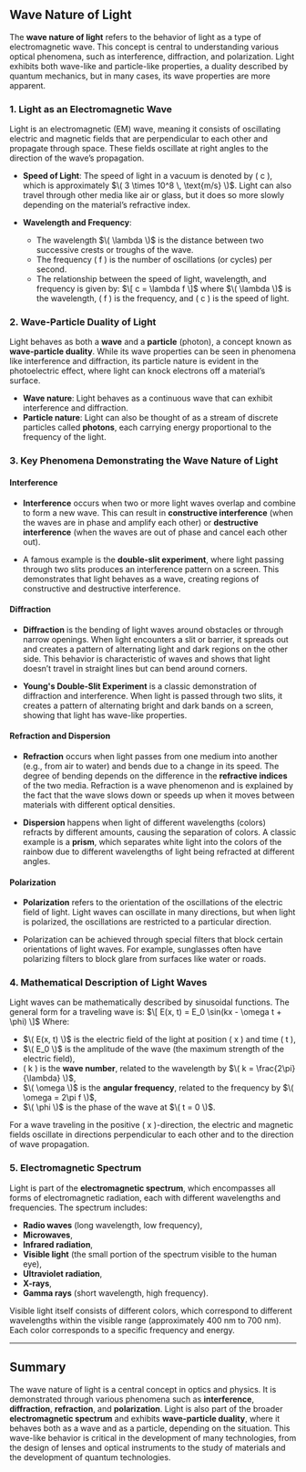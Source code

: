 ## **Wave Nature of Light**

The **wave nature of light** refers to the behavior of light as a type of electromagnetic wave. This concept is central to understanding various optical phenomena, such as interference, diffraction, and polarization. Light exhibits both wave-like and particle-like properties, a duality described by quantum mechanics, but in many cases, its wave properties are more apparent.

### **1. Light as an Electromagnetic Wave**

Light is an electromagnetic (EM) wave, meaning it consists of oscillating electric and magnetic fields that are perpendicular to each other and propagate through space. These fields oscillate at right angles to the direction of the wave’s propagation.

- **Speed of Light**: The speed of light in a vacuum is denoted by \( c \), which is approximately $\( 3 \times 10^8 \, \text{m/s} \)$. Light can also travel through other media like air or glass, but it does so more slowly depending on the material’s refractive index.

- **Wavelength and Frequency**:
  - The wavelength $\( \lambda \)$ is the distance between two successive crests or troughs of the wave.
  - The frequency \( f \) is the number of oscillations (or cycles) per second.
  - The relationship between the speed of light, wavelength, and frequency is given by:
    $\[
    c = \lambda f
    \]$
    where $\( \lambda \)$ is the wavelength, \( f \) is the frequency, and \( c \) is the speed of light.

### **2. Wave-Particle Duality of Light**

Light behaves as both a **wave** and a **particle** (photon), a concept known as **wave-particle duality**. While its wave properties can be seen in phenomena like interference and diffraction, its particle nature is evident in the photoelectric effect, where light can knock electrons off a material’s surface.

- **Wave nature**: Light behaves as a continuous wave that can exhibit interference and diffraction.
- **Particle nature**: Light can also be thought of as a stream of discrete particles called **photons**, each carrying energy proportional to the frequency of the light.

### **3. Key Phenomena Demonstrating the Wave Nature of Light**

#### **Interference**

- **Interference** occurs when two or more light waves overlap and combine to form a new wave. This can result in **constructive interference** (when the waves are in phase and amplify each other) or **destructive interference** (when the waves are out of phase and cancel each other out).
  
- A famous example is the **double-slit experiment**, where light passing through two slits produces an interference pattern on a screen. This demonstrates that light behaves as a wave, creating regions of constructive and destructive interference.

#### **Diffraction**

- **Diffraction** is the bending of light waves around obstacles or through narrow openings. When light encounters a slit or barrier, it spreads out and creates a pattern of alternating light and dark regions on the other side. This behavior is characteristic of waves and shows that light doesn’t travel in straight lines but can bend around corners.

- **Young's Double-Slit Experiment** is a classic demonstration of diffraction and interference. When light is passed through two slits, it creates a pattern of alternating bright and dark bands on a screen, showing that light has wave-like properties.

#### **Refraction and Dispersion**

- **Refraction** occurs when light passes from one medium into another (e.g., from air to water) and bends due to a change in its speed. The degree of bending depends on the difference in the **refractive indices** of the two media. Refraction is a wave phenomenon and is explained by the fact that the wave slows down or speeds up when it moves between materials with different optical densities.

- **Dispersion** happens when light of different wavelengths (colors) refracts by different amounts, causing the separation of colors. A classic example is a **prism**, which separates white light into the colors of the rainbow due to different wavelengths of light being refracted at different angles.

#### **Polarization**

- **Polarization** refers to the orientation of the oscillations of the electric field of light. Light waves can oscillate in many directions, but when light is polarized, the oscillations are restricted to a particular direction. 

- Polarization can be achieved through special filters that block certain orientations of light waves. For example, sunglasses often have polarizing filters to block glare from surfaces like water or roads.

### **4. Mathematical Description of Light Waves**

Light waves can be mathematically described by sinusoidal functions. The general form for a traveling wave is:
$\[
E(x, t) = E_0 \sin(kx - \omega t + \phi)
\]$
Where:
- $\( E(x, t) \)$ is the electric field of the light at position \( x \) and time \( t \),
- $\( E_0 \)$ is the amplitude of the wave (the maximum strength of the electric field),
- \( k \) is the **wave number**, related to the wavelength by $\( k = \frac{2\pi}{\lambda} \)$,
- $\( \omega \)$ is the **angular frequency**, related to the frequency by $\( \omega = 2\pi f \)$,
- $\( \phi \)$ is the phase of the wave at $\( t = 0 \)$.

For a wave traveling in the positive \( x \)-direction, the electric and magnetic fields oscillate in directions perpendicular to each other and to the direction of wave propagation.

### **5. Electromagnetic Spectrum**

Light is part of the **electromagnetic spectrum**, which encompasses all forms of electromagnetic radiation, each with different wavelengths and frequencies. The spectrum includes:
- **Radio waves** (long wavelength, low frequency),
- **Microwaves**,
- **Infrared radiation**,
- **Visible light** (the small portion of the spectrum visible to the human eye),
- **Ultraviolet radiation**,
- **X-rays**,
- **Gamma rays** (short wavelength, high frequency).

Visible light itself consists of different colors, which correspond to different wavelengths within the visible range (approximately 400 nm to 700 nm). Each color corresponds to a specific frequency and energy.

---

## **Summary**

The wave nature of light is a central concept in optics and physics. It is demonstrated through various phenomena such as **interference**, **diffraction**, **refraction**, and **polarization**. Light is also part of the broader **electromagnetic spectrum** and exhibits **wave-particle duality**, where it behaves both as a wave and as a particle, depending on the situation. This wave-like behavior is critical in the development of many technologies, from the design of lenses and optical instruments to the study of materials and the development of quantum technologies.
